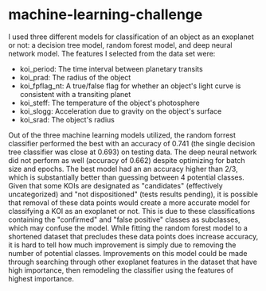 # machine-learning-challenge

  I used three different models for classification of an object as an exoplanet or not: a decision tree model, random forest model, and deep neural network model. The features I selected from the data set were:
  - koi_period: The time interval between planetary transits
  - koi_prad: The radius of the object
  - koi_fpflag_nt: A true/false flag for whether an object's light curve is consistent with a transiting planet
  - koi_steff: The temperature of the object's photosphere
  - koi_slogg: Acceleration due to gravity on the object's surface
  - koi_srad: The object's radius
 
 Out of the three machine learning models utilized, the random forrest classifier performed the best with an accuracy of 0.741 (the single decision tree classifier was close at 0.693) on testing data. The deep neural network did not perform as well (accuracy of 0.662) despite optimizing for batch size and epochs. The best model had an an accuracy higher than 2/3, which is substantially better than guessing between 4 potential classes. Given that some KOIs are designated as "candidates" (effectively uncategorized) and "not dispositioned" (tests results pending), it is possible that removal of these data points would create a more accurate model for classifying a KOI as an exoplanet or not. This is due to these classifications containing the "confirmed" and "false positive" classes as subclasses, which may confuse the model. While fitting the random forest model to a shortened dataset that precludes these data points does increase accuracy, it is hard to tell how much improvement is simply due to removing the number of potential classes. Improvements on this model could be made through searching through other exoplanet features in the dataset that have high importance, then remodeling the classifier using the features of highest importance. 

